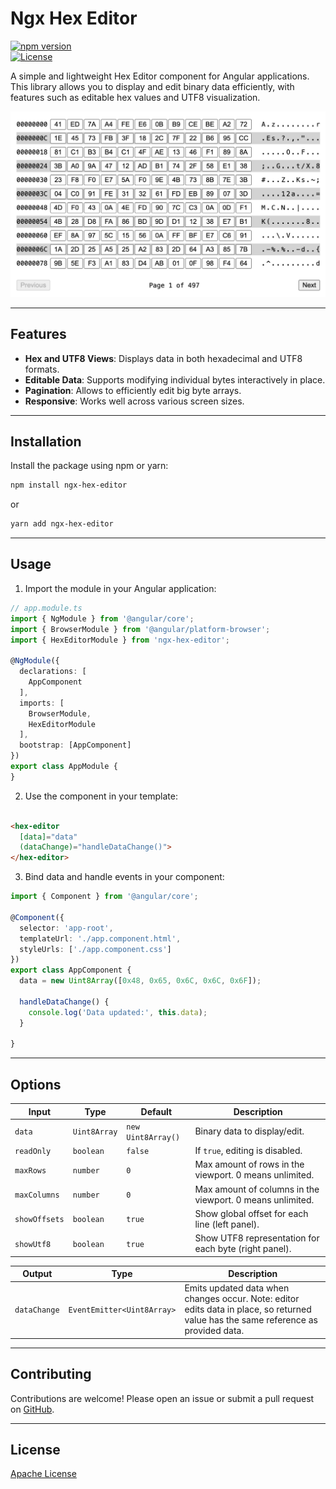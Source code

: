 # Ngx Hex Editor

[![npm version](https://img.shields.io/npm/v/ngx-hex-editor)](https://www.npmjs.com/package/ngx-hex-editor)  
[![License](https://img.shields.io/npm/l/ngx-hex-editor)](./LICENSE)

A simple and lightweight Hex Editor component for Angular applications. This library allows you to display and edit
binary data efficiently, with features such as editable hex values and UTF8 visualization.

<p align="center">
  <img src=".github/img.png" style="width:635px;" alt=''/>
</p>

---

## Features

- **Hex and UTF8 Views**: Displays data in both hexadecimal and UTF8 formats.
- **Editable Data**: Supports modifying individual bytes interactively in place.
- **Pagination**: Allows to efficiently edit big byte arrays.
- **Responsive**: Works well across various screen sizes.

---

## Installation

Install the package using npm or yarn:

```bash  
npm install ngx-hex-editor  
```  

or

```bash  
yarn add ngx-hex-editor  
```  

---

## Usage

1. Import the module in your Angular application:

```typescript  
// app.module.ts  
import { NgModule } from '@angular/core';
import { BrowserModule } from '@angular/platform-browser';
import { HexEditorModule } from 'ngx-hex-editor';

@NgModule({
  declarations: [
    AppComponent
  ],
  imports: [
    BrowserModule,
    HexEditorModule
  ],
  bootstrap: [AppComponent]
})
export class AppModule {
}  
```  

2. Use the component in your template:

```html  

<hex-editor
  [data]="data"
  (dataChange)="handleDataChange()">
</hex-editor>  
```  

3. Bind data and handle events in your component:

```typescript  
import { Component } from '@angular/core';

@Component({
  selector: 'app-root',
  templateUrl: './app.component.html',
  styleUrls: ['./app.component.css']
})
export class AppComponent {
  data = new Uint8Array([0x48, 0x65, 0x6C, 0x6C, 0x6F]);

  handleDataChange() {
    console.log('Data updated:', this.data);
  }

}  
```  

---

## Options

| Input         | Type         | Default            | Description                                               |  
|---------------|--------------|--------------------|-----------------------------------------------------------|  
| `data`        | `Uint8Array` | `new Uint8Array()` | Binary data to display/edit.                              |  
| `readOnly`    | `boolean`    | `false`            | If `true`, editing is disabled.                           |  
| `maxRows`     | `number`     | `0`                | Max amount of rows in the viewport. 0 means unlimited.    |  
| `maxColumns`  | `number`     | `0`                | Max amount of columns in the viewport. 0 means unlimited. |  
| `showOffsets` | `boolean`    | `true`             | Show global offset for each line (left panel).            |  
| `showUtf8`    | `boolean`    | `true`             | Show UTF8 representation for each byte (right panel).     |  

| Output       | Type                       | Description                                                                                                                         |  
|--------------|----------------------------|-------------------------------------------------------------------------------------------------------------------------------------|  
| `dataChange` | `EventEmitter<Uint8Array>` | Emits updated data when changes occur. Note: editor edits data in place, so returned value has the same reference as provided data. |

---

## Contributing

Contributions are welcome! Please open an issue or submit a pull request
on [GitHub](https://github.com/AndyGura/ngx-hex-editor).

---


## License
[Apache License](LICENSE)

